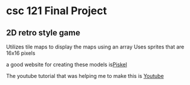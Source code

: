 # csc 121 Final Project
2D retro style game 
-------
Utilizes tile maps to display the maps using an array
Uses sprites that are 16x16 pixels

a good website for creating these models is[Piskel]( https://www.piskelapp.com/p/create/sprite)

The youtube tutorial that was helping me to make this is [Youtube ](https://www.youtube.com/watch?v=om59cwR7psI)

